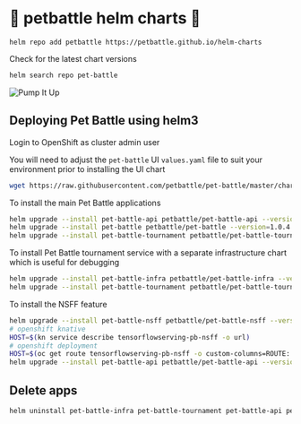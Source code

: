 # 🍾 petbattle helm charts 🍾
```
helm repo add petbattle https://petbattle.github.io/helm-charts
```

Check for the latest chart versions
```bash
helm search repo pet-battle
```

![Pump It Up](https://i.pinimg.com/originals/c4/43/fc/c443fcf40abba3f9e098d5bd25ca20be.gif)

## Deploying Pet Battle using helm3

Login to OpenShift as cluster admin user

You will need to adjust the `pet-battle` UI `values.yaml` file to suit your environment prior to installing the UI chart
```bash
wget https://raw.githubusercontent.com/petbattle/pet-battle/master/chart/values.yaml
```

To install the main Pet Battle applications
```bash
helm upgrade --install pet-battle-api petbattle/pet-battle-api --version=1.0.8 --namespace petbattle --create-namespace
helm upgrade --install pet-battle petbattle/pet-battle --version=1.0.4 -f values.yaml --namespace petbattle
helm upgrade --install pet-battle-tournament petbattle/pet-battle-tournament --version=1.0.20 --namespace petbattle
```

To install Pet Battle tournament service with a separate infrastructure chart which is useful for debugging
```bash
helm upgrade --install pet-battle-infra petbattle/pet-battle-infra --version=1.0.14 --set install_cert_util=true --namespace petbattle
helm upgrade --install pet-battle-tournament petbattle/pet-battle-tournament --version=1.0.20 --set tags.infra=false --namespace petbattle
```

To install the NSFF feature
```bash
helm upgrade --install pet-battle-nsff petbattle/pet-battle-nsff --version=0.0.2 --namespace petbattle
# openshift knative
HOST=$(kn service describe tensorflowserving-pb-nsff -o url)
# openshift deployment
HOST=$(oc get route tensorflowserving-pb-nsff -o custom-columns=ROUTE:.spec.host --no-headers)
helm upgrade --install pet-battle-api petbattle/pet-battle-api --version=1.0.8 --set nsff.enabled=true --set nsff.apiHost=${HOST} --namespace petbattle
```

## Delete apps

```bash
helm uninstall pet-battle-infra pet-battle-tournament pet-battle-api pet-battle pet-battle-nsff
```
